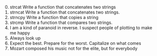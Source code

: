 0. strcat Write a function that concatenates two strings
1. strncat Write a function that concatenates two strings.
2. strncpy Write a function that copies a string
3. strcmp Write a function that compares two strings.
4. I am a kind of paranoid in reverse. I suspect people of plotting to make me happy 
5. Always look up 
6. Expect the best. Prepare for the worst. Capitalize on what comes 
7. Mozart composed his music not for the elite, but for everybody 
